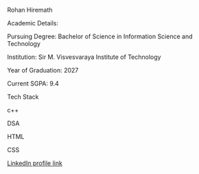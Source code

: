 Rohan Hiremath

Academic Details:

Pursuing Degree: Bachelor of Science in Information Science and Technology

Institution: Sir M. Visvesvaraya Institute of Technology

Year of Graduation: 2027

Current SGPA: 9.4

Tech Stack

c++

DSA

HTML

CSS

[LinkedIn profile link](https://www.linkedin.com/in/rohan-hiremath-3b9749206/)
